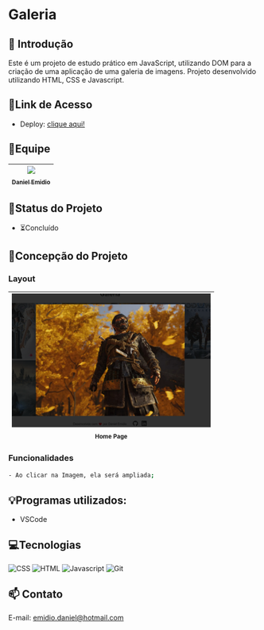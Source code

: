 # Galeria

## 📖 Introdução 

Este é um projeto de estudo prático em JavaScript, utilizando DOM para a criação de uma aplicação de uma galeria de imagens. Projeto desenvolvido utilizando HTML, CSS e Javascript.

## 🔗Link de Acesso
- Deploy: [clique aqui!](https://danielemidio1988.github.io/galeria/)

## 👥Equipe
| [<img src="https://avatars.githubusercontent.com/u/111311678?v=4" width=115><br><sub>Daniel Emidio</sub>](https://github.com/DanielEmidio1988) |
| :---: |

## 🧭Status do Projeto
- ⏳Concluído

## 📄Concepção do Projeto

### Layout

| <img src="./assets/layout-galleria.png" width=400><br><sub>Home Page</sub> | 
| :---: |

### Funcionalidades
```bash
- Ao clicar na Imagem, ela será ampliada;
```

## 💡Programas utilizados:
- VSCode

## 💻Tecnologias 

![CSS](https://img.shields.io/badge/CSS3-1572B6?style=for-the-badge&logo=css3&logoColor=white)
![HTML](https://img.shields.io/badge/HTML5-E34F26?style=for-the-badge&logo=html5&logoColor=white)
![Javascript](https://img.shields.io/badge/JavaScript-323330?style=for-the-badge&logo=javascript&logoColor=F7DF1E)
![Git](https://img.shields.io/badge/GIT-E44C30?style=for-the-badge&logo=git&logoColor=white)

## 📫 Contato

E-mail: emidio.daniel@hotmail.com
